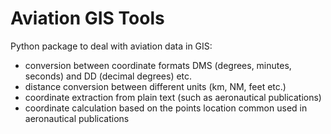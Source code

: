 # Aviation GIS Tools

Python package to deal with aviation data in GIS: 
* conversion between coordinate formats DMS (degrees, minutes, seconds) and DD (decimal degrees) etc.
* distance conversion between different units (km, NM, feet etc.) 
* coordinate extraction from plain text (such as aeronautical publications)
* coordinate calculation based on the points location common used in aeronautical publications
